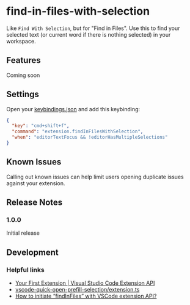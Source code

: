# find-in-files-with-selection

Like `Find With Selection`, but for "Find in Files". Use this to find your selected text (or current word if there is nothing selected) in your workspace.

## Features

Coming soon

## Settings

Open your [keybindings.json](https://code.visualstudio.com/docs/getstarted/keybindings#_advanced-customization) and add this keybinding:

```json
{
  "key": "cmd+shift+f",
  "command": "extension.findInFilesWithSelection",
  "when": "editorTextFocus && !editorHasMultipleSelections"
}
```

## Known Issues

Calling out known issues can help limit users opening duplicate issues against your extension.

## Release Notes

### 1.0.0

Initial release

## Development

### Helpful links

- [Your First Extension | Visual Studio Code Extension API](https://code.visualstudio.com/api/get-started/your-first-extension)
- [vscode-quick-open-prefill-selection/extension.ts](https://github.com/ColCh/vscode-quick-open-prefill-selection/blob/master/src/extension.ts)
- [How to initiate “findInFiles” with VSCode extension API?](https://stackoverflow.com/questions/56821068/how-to-initiate-findinfiles-with-vscode-extension-api/56821183#)
